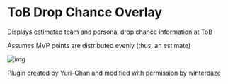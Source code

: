 # ToB Drop Chance Overlay
Displays estimated team and personal drop chance information at ToB

Assumes MVP points are distributed evenly (thus, an estimate)

![img](https://i.imgur.com/osWQbdE.png)

Plugin created by Yuri-Chan and modified with permission by winterdaze
